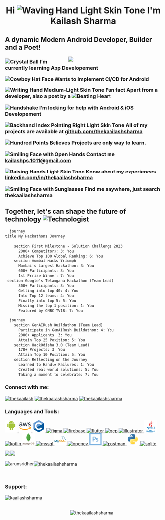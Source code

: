 <h1 align="center">Hi <img src="https://raw.githubusercontent.com/Tarikul-Islam-Anik/Animated-Fluent-Emojis/master/Emojis/Hand%20gestures/Waving%20Hand%20Light%20Skin%20Tone.png" alt="Waving Hand Light Skin Tone" width="35" height="35" /> I'm Kailash Sharma</h1>
<h2> A dynamic Modern Android Developer, Builder and a Poet! </h2> <img align="right" src="https://github.com/thekaailashsharma/thekaailashsharma/assets/61358755/bf4839b7-3bee-43d3-b129-ffd750d8caf9" width="300" />
<h3 align="left">

<img src="https://raw.githubusercontent.com/Tarikul-Islam-Anik/Animated-Fluent-Emojis/master/Emojis/Activities/Crystal%20Ball.png" alt="Crystal Ball" width="25" height="25" /> I’m currently learning **App Developement**

<img src="https://raw.githubusercontent.com/Tarikul-Islam-Anik/Animated-Fluent-Emojis/master/Emojis/Smilies/Cowboy%20Hat%20Face.png" alt="Cowboy Hat Face" width="25" height="25" />  Wants to Implement **CI/CD for Android**

<img src="https://raw.githubusercontent.com/Tarikul-Islam-Anik/Animated-Fluent-Emojis/master/Emojis/Hand%20gestures/Writing%20Hand%20Medium-Light%20Skin%20Tone.png" alt="Writing Hand Medium-Light Skin Tone" width="25" height="25" /> Fun fact **Apart from a developer, also a poet by a <img src="https://raw.githubusercontent.com/Tarikul-Islam-Anik/Animated-Fluent-Emojis/master/Emojis/Smilies/Beating%20Heart.png" alt="Beating Heart" width="25" height="25" />**

<img src="https://raw.githubusercontent.com/Tarikul-Islam-Anik/Animated-Fluent-Emojis/master/Emojis/Hand%20gestures/Handshake.png" alt="Handshake" width="25" height="25" /> I’m looking for help with **Android & iOS Developement**

<img src="https://raw.githubusercontent.com/Tarikul-Islam-Anik/Animated-Fluent-Emojis/master/Emojis/Hand%20gestures/Backhand%20Index%20Pointing%20Right%20Light%20Skin%20Tone.png" alt="Backhand Index Pointing Right Light Skin Tone" width="25" height="25" /> All of my projects are available at [github.com/thekaailashsharma](github.com/thekaailashsharma)

<img src="https://raw.githubusercontent.com/Tarikul-Islam-Anik/Animated-Fluent-Emojis/master/Emojis/Smilies/Hundred%20Points.png" alt="Hundred Points" width="25" height="25" />  Believes **Projects are only way to learn.**

<img src="https://raw.githubusercontent.com/Tarikul-Islam-Anik/Animated-Fluent-Emojis/master/Emojis/Smilies/Smiling%20Face%20with%20Open%20Hands.png" alt="Smiling Face with Open Hands" width="25" height="25" /> Contact me **kailashps.1011@gmail.com**

<img src="https://raw.githubusercontent.com/Tarikul-Islam-Anik/Animated-Fluent-Emojis/master/Emojis/Hand%20gestures/Raising%20Hands%20Light%20Skin%20Tone.png" alt="Raising Hands Light Skin Tone" width="25" height="25" /> Know about my experiences [linkedin.com/in/thekaailashsharma](linkedin.com/in/thekaailashsharma)

<img src="https://raw.githubusercontent.com/Tarikul-Islam-Anik/Animated-Fluent-Emojis/master/Emojis/Smilies/Smiling%20Face%20with%20Sunglasses.png" alt="Smiling Face with Sunglasses" width="25" height="25" /> Find me anywhere, just search **thekaailashsharma**
</h3>
<h2> Together, let's can shape the future of technology <img src="https://raw.githubusercontent.com/Tarikul-Islam-Anik/Animated-Fluent-Emojis/master/Emojis/People/Technologist.png" alt="Technologist" width="45" height="45" /> </h2> 

```mermaid
  journey
title My Hackathons Journey

    section First Milestone - Solution Challenge 2023
      2000+ Competitors: 3: You
      Achieve Top 100 Global Ranking: 6: You
    section Mumbai Hacks Triumph
      Mumbai's Largest Hackathon: 3: You
      600+ Participants: 3: You
      1st Prrize Winner: 7: You
 section Google's Telangana Hackathon (Team Lead)
      300+ Participants: 3: You
      Getting into top 40: 4: You
      Into Top 12 teams: 4: You
      Finally into top 5: 5: You
      Missing the top 3 position: 1: You
      Featured by CNBC-TV18: 7: You
```
```mermaid
  journey
    section GenAIRush Buildathon (Team Lead)
      Participate in GenAIRush Buildathon: 4: You
      2000+ Applicants: 3: You
      Attain Top 25 Position: 5: You
    section HackOdisha 3.0 (Team Lead)
      170+ Projects: 3: You
      Attain Top 10 Position: 5: You
    section Reflecting on the Journey
      Learned to Handle Failures: 1: You
      Created real world solutions: 5: You
      Taking a moment to celebrate: 7: You
```


<h3 align="left">Connect with me:</h3>
<p align="left">
<a href="https://twitter.com/thekaailash" target="blank"><img align="center" src="https://raw.githubusercontent.com/rahuldkjain/github-profile-readme-generator/master/src/images/icons/Social/twitter.svg" alt="thekaailash" height="30" width="40" /></a>
<a href="https://linkedin.com/in/thekaailashsharma" target="blank"><img align="center" src="https://raw.githubusercontent.com/rahuldkjain/github-profile-readme-generator/master/src/images/icons/Social/linked-in-alt.svg" alt="thekaailashsharma" height="30" width="40" /></a>
<a href="https://instagram.com/thekaailashsharma" target="blank"><img align="center" src="https://raw.githubusercontent.com/rahuldkjain/github-profile-readme-generator/master/src/images/icons/Social/instagram.svg" alt="thekaailashsharma" height="30" width="40" /></a>
</p>

<h3 align="left">Languages and Tools:</h3>
<p align="left"> <a href="https://developer.android.com" target="_blank" rel="noreferrer"> <img src="https://raw.githubusercontent.com/devicons/devicon/master/icons/android/android-original-wordmark.svg" alt="android" width="40" height="40"/> </a> <a href="https://aws.amazon.com" target="_blank" rel="noreferrer"> <img src="https://raw.githubusercontent.com/devicons/devicon/master/icons/amazonwebservices/amazonwebservices-original-wordmark.svg" alt="aws" width="40" height="40"/> </a> <a href="https://www.cprogramming.com/" target="_blank" rel="noreferrer"> <img src="https://raw.githubusercontent.com/devicons/devicon/master/icons/c/c-original.svg" alt="c" width="40" height="40"/> </a> <a href="https://www.figma.com/" target="_blank" rel="noreferrer"> <img src="https://www.vectorlogo.zone/logos/figma/figma-icon.svg" alt="figma" width="40" height="40"/> </a> <a href="https://firebase.google.com/" target="_blank" rel="noreferrer"> <img src="https://www.vectorlogo.zone/logos/firebase/firebase-icon.svg" alt="firebase" width="40" height="40"/> </a> <a href="https://flutter.dev" target="_blank" rel="noreferrer"> <img src="https://www.vectorlogo.zone/logos/flutterio/flutterio-icon.svg" alt="flutter" width="40" height="40"/> </a> <a href="https://cloud.google.com" target="_blank" rel="noreferrer"> <img src="https://www.vectorlogo.zone/logos/google_cloud/google_cloud-icon.svg" alt="gcp" width="40" height="40"/> </a> <a href="https://www.adobe.com/in/products/illustrator.html" target="_blank" rel="noreferrer"> <img src="https://www.vectorlogo.zone/logos/adobe_illustrator/adobe_illustrator-icon.svg" alt="illustrator" width="40" height="40"/> </a> <a href="https://www.java.com" target="_blank" rel="noreferrer"> <img src="https://raw.githubusercontent.com/devicons/devicon/master/icons/java/java-original.svg" alt="java" width="40" height="40"/> </a> <a href="https://kotlinlang.org" target="_blank" rel="noreferrer"> <img src="https://www.vectorlogo.zone/logos/kotlinlang/kotlinlang-icon.svg" alt="kotlin" width="40" height="40"/> </a> <a href="https://www.mongodb.com/" target="_blank" rel="noreferrer"> <img src="https://raw.githubusercontent.com/devicons/devicon/master/icons/mongodb/mongodb-original-wordmark.svg" alt="mongodb" width="40" height="40"/> </a> <a href="https://www.microsoft.com/en-us/sql-server" target="_blank" rel="noreferrer"> <img src="https://www.svgrepo.com/show/303229/microsoft-sql-server-logo.svg" alt="mssql" width="40" height="40"/> </a> <a href="https://www.mysql.com/" target="_blank" rel="noreferrer"> <img src="https://raw.githubusercontent.com/devicons/devicon/master/icons/mysql/mysql-original-wordmark.svg" alt="mysql" width="40" height="40"/> </a> <a href="https://opencv.org/" target="_blank" rel="noreferrer"> <img src="https://www.vectorlogo.zone/logos/opencv/opencv-icon.svg" alt="opencv" width="40" height="40"/> </a> <a href="https://www.photoshop.com/en" target="_blank" rel="noreferrer"> <img src="https://raw.githubusercontent.com/devicons/devicon/master/icons/photoshop/photoshop-line.svg" alt="photoshop" width="40" height="40"/> </a> <a href="https://postman.com" target="_blank" rel="noreferrer"> <img src="https://www.vectorlogo.zone/logos/getpostman/getpostman-icon.svg" alt="postman" width="40" height="40"/> </a> <a href="https://www.python.org" target="_blank" rel="noreferrer"> <img src="https://raw.githubusercontent.com/devicons/devicon/master/icons/python/python-original.svg" alt="python" width="40" height="40"/> </a> <a href="https://www.sqlite.org/" target="_blank" rel="noreferrer"> <img src="https://www.vectorlogo.zone/logos/sqlite/sqlite-icon.svg" alt="sqlite" width="40" height="40"/> </a> </p>

<a href="https://g.dev/thekaailashsharma/"><img height="137px" src="https://github-readme-stats.vercel.app/api?username=thekaailashsharma&hide_title=true&hide_border=true&show_icons=true&include_all_commits=true&count_private=true&line_height=21&text_color=000&icon_color=000&bg_color=0,ea6161,ffc64d,fffc4d,52fa5a&theme=graywhite" /><!-- wi*quL3fcV --><img height="137px" src="https://github-readme-stats.vercel.app/api/top-langs/?username=thekaailashsharma&hide=html&hide_title=true&hide_border=true&layout=compact&langs_count=6&exclude_repo=comp426,Redventures-Movie-Quotes&text_color=000&icon_color=fff&bg_color=0,52fa5a,4dfcff,c64dff&theme=graywhite" /></a>

<p align="left"><img align="left" src="https://github-readme-stats.vercel.app/api/top-langs?username=thekaailashsharma&show_icons=true&locale=en&layout=compact&theme=codeSTACKr" alt="arunsridher" /></p>

 
 <p><img align="center" src="https://github-readme-streak-stats.herokuapp.com/?user=thekaailashsharma&theme=codeSTACKr" alt="thekaailashsharma" /></p>

 
 <br />

<h3 align="left">Support:</h3>
<p><a href="https://www.buymeacoffee.com/kaailashsharma"> <img align="left" src="https://cdn.buymeacoffee.com/buttons/v2/default-yellow.png" height="50" width="210" alt="kaailashsharma" /></a></p><br><br>

<p><img align="left" src="https://github-readme-stats.vercel.app/api/top-langs?username=thekaailashsharma&show_icons=true&locale=en&layout=compact" alt="thekaailashsharma" /></p>
